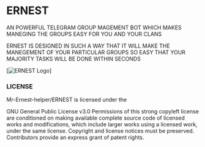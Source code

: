 # ERNEST
AN POWERFUL TELEGRAM GROUP MAGEMENT BOT WHICH MAKES MANEGING THE GROUPS EASY FOR YOU AND YOUR CLANS

ERNEST IS DESIGNED IN SUCH A WAY THAT IT WILL MAKE THE MANEGEMENT OF YOUR PARTICULAR GROUPS SO EASY THAT YOUR MAJORITY TASKS WILL BE DONE WITHIN SECONDS 

[![ERNEST Logo](
https://telegra.ph/file/e0d5bb6bc14334854062c.jpg)]

### LICENSE 
Mr-Ernest-helper/ERNEST is licensed under the

GNU General Public License v3.0
Permissions of this strong copyleft license are conditioned on making available complete source code of licensed works and modifications, which include larger works using a licensed work, under the same license. Copyright and license notices must be preserved. Contributors provide an express grant of patent rights.
